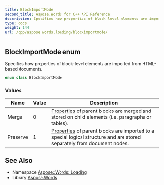 ```yaml
---
title: BlockImportMode
second_title: Aspose.Words for C++ API Reference
description: Specifies how properties of block-level elements are imported from HTML-based documents.
type: docs
weight: 144
url: /cpp/aspose.words.loading/blockimportmode/
---
```

## BlockImportMode enum


Specifies how properties of block-level elements are imported from HTML-based documents.

```cpp
enum class BlockImportMode
```

### Values

| Name | Value | Description |
| --- | --- | --- |
| Merge | 0 | [Properties](../../aspose.words.properties/) of parent blocks are merged and stored on child elements (i.e. paragraphs or tables). |
| Preserve | 1 | [Properties](../../aspose.words.properties/) of parent blocks are imported to a special logical structure and are stored separately from document nodes. |

## See Also

* Namespace [Aspose::Words::Loading](../)
* Library [Aspose.Words](../../)
